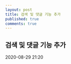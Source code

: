 ```yaml
---
layout: post
title: 검색 및 댓글 기능 추가
published: true
comments: true
---
```

## 검색 및 댓글 기능 추가

2020-08-29 21:20
